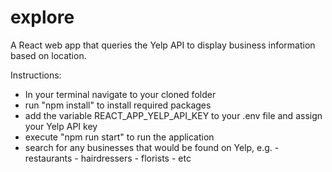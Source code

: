 # explore
A React web app that queries the Yelp API to display business information based on location.


Instructions:

- In your terminal navigate to your cloned folder
- run "npm install" to install required packages
- add the variable REACT_APP_YELP_API_KEY to your .env file and assign your Yelp API key
- execute "npm run start" to run the application
- search for any businesses that would be found on Yelp, e.g.
      - restaurants
      - hairdressers
      - florists
      - etc
